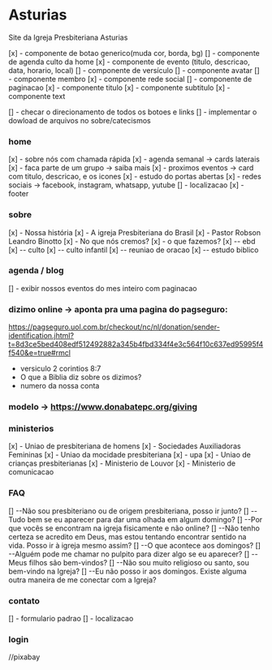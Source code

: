 # Asturias
Site da Igreja Presbiteriana Asturias

[x] - componente de botao generico(muda cor, borda, bg)
[] - componente de agenda culto da home
[x] - componente de evento (titulo, descricao, data, horario, local)
[] - componente de versículo
[] - componente avatar
[] - componente membro
[x] - componente rede social
[] - componente de paginacao
[x] - componente titulo
[x] - componente subtitulo
[x] - componente text

[] - checar o direcionamento de todos os botoes e links
[] - implementar o dowload de arquivos no sobre/catecismos

### home
[x] - sobre nós com chamada rápida
[x] - agenda semanal -> cards laterais
[x] - faca parte de um grupo -> saiba mais
[x] - proximos eventos -> card com titulo, descricao, e os icones
[x] - estudo do portas abertas
[x] - redes sociais -> facebook, instagram, whatsapp, yutube
[] - localizacao
[x] - footer


### sobre
[x] - Nossa história
[x] - A igreja Presbiteriana do Brasil
[x] - Pastor Robson Leandro Binotto
[x] - No que nós cremos?
[x] - o que fazemos?
[x] -- ebd
[x] -- culto
[x] -- culto infantil
[x] -- reuniao de oracao
[x] -- estudo biblico

### agenda / blog
[] - exibir nossos eventos do mes inteiro com paginacao


### dizimo online -> aponta pra uma pagina do pagseguro: 
https://pagseguro.uol.com.br/checkout/nc/nl/donation/sender-identification.jhtml?t=8d3ce5bed408edf512492882a345b4fbd334f4e3c564f10c637ed95995f4f540&e=true#rmcl
- versiculo 2 corintios 8:7
- O que a Biblia diz sobre os dizimos?
- numero da nossa conta
### modelo -> https://www.donabatepc.org/giving

### ministerios
[x] - Uniao de presbiteriana de homens
[x] - Sociedades Auxiliadoras Femininas
[x] - Uniao da mocidade presbiteriana
[x] - upa
[x] - Uniao de crianças presbiterianas
[x] - Ministerio de Louvor
[x] - Ministerio de comunicacao

### FAQ
[] --Não sou presbiteriano ou de origem presbiteriana, posso ir junto?
[] --Tudo bem se eu aparecer para dar uma olhada em algum domingo?
[] --Por que vocês se encontram na igreja fisicamente e não online?
[] --Não tenho certeza se acredito em Deus, mas estou tentando encontrar sentido na vida. Posso ir à igreja mesmo assim?
[] --O que acontece aos domingos?
[] --Alguém pode me chamar no pulpito para dizer algo se eu aparecer?
[] --Meus filhos são bem-vindos? 
[] --Não sou muito religioso ou santo, sou bem-vindo na Igreja?
[] --Eu não posso ir aos domingos. Existe alguma outra maneira de me conectar com a Igreja? 

### contato
[] - formulario padrao
[] - localizacao

### login


//pixabay